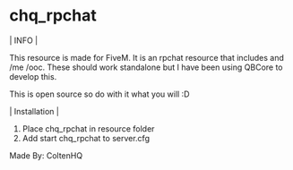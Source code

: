 # chq_rpchat
 
| INFO |
 
This resource is made for FiveM. It is an rpchat resource that includes and /me /ooc. These should work standalone but I have been using QBCore to develop this.

This is open source so do with it what you will :D

| Installation |

1. Place chq_rpchat in resource folder
2. Add start chq_rpchat to server.cfg


Made By: ColtenHQ
